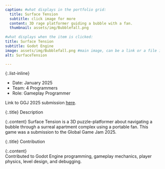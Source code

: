 ```yaml
---
caption: #what displays in the portfolio grid:
  title: Surface Tension
  subtitle: click image for more
  content: 3D rage platformer guiding a bubble with a fan.
  thumbnail: assets/img/Bubblefall.png
  
#what displays when the item is clicked:
title: Surface Tension
subtitle: Godot Engine
image: assets/img/Bubblefall.png #main image, can be a link or a file in assets/img/portfolio
alt: SurfaceTension

---
```

{:.list-inline} 
  - Date: January 2025
  - Team: 4 Programmers
  - Role: Gameplay Programmer

  Link to GGJ 2025 submission [here](https://globalgamejam.org/games/2025/surface-tension-7).  

  {:.title}
  Description  

  {:.content}
  Surface Tension is a 3D puzzle-platformer about navigating a bubble through a surreal apartment complex using a portable fan. This game was a submission to the Global Game Jam 2025.

  {:.title}
  Contribution  

  {:.content}    
  Contributed to Godot Engine programming, gameplay mechanics, player physics, level design, and debugging.  

